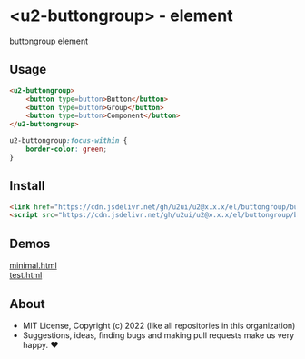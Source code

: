 # &lt;u2-buttongroup&gt; - element
buttongroup element

## Usage

```html
<u2-buttongroup>
    <button type=button>Button</button>
    <button type=button>Group</button>
    <button type=button>Component</button>
</u2-buttongroup>
```

```css
u2-buttongroup:focus-within {
    border-color: green;
}
```

## Install

```html
<link href="https://cdn.jsdelivr.net/gh/u2ui/u2@x.x.x/el/buttongroup/buttongroup.min.css" rel=stylesheet>
<script src="https://cdn.jsdelivr.net/gh/u2ui/u2@x.x.x/el/buttongroup/buttongroup.min.js" type=module async></script>
```

## Demos

[minimal.html](http://gcdn.li/u2ui/u2@main/el/buttongroup/tests/minimal.html)  
[test.html](http://gcdn.li/u2ui/u2@main/el/buttongroup/tests/test.html)  

## About

- MIT License, Copyright (c) 2022 <u2> (like all repositories in this organization) <br>
- Suggestions, ideas, finding bugs and making pull requests make us very happy. ♥

